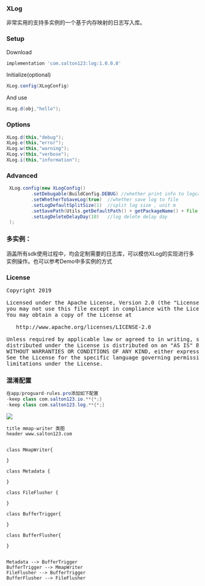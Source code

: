 ### XLog
非常实用的支持多实例的一个基于内存映射的日志写入库。

### Setup

Download
```groovy
implementation 'com.salton123:log:1.0.0.0'
```

Initialize(optional)
```java
XLog.config(XLogConfig)
```
And use
```java
XLog.d(obj,"hello");
```

### Options
```java
XLog.d(this,"debug");
XLog.e(this,"error");
XLog.w(this,"warning");
XLog.v(this,"verbose");
XLog.i(this,"information");
```

### Advanced
```java
 XLog.config(new XLogConfig()
         .setDebugable(BuildConfig.DEBUG) //whether print info to logcat
         .setWhetherToSaveLog(true)  //whether save log to file
         .setLogDefaultSplitSize(1)  //split log size , unit m
         .setSavePath(Utils.getDefaultPath() + getPackageName() + File.separator) //log save path
         .setLogDeleteDelayDay(10)   //log delete delay day
 );
```

### 多实例：
涵盖所有sdk使用过程中，均会定制需要的日志库，可以模仿XLog的实现进行多实例操作。也可以参考Demo中多实例的方式
### License
<pre>
Copyright 2019

Licensed under the Apache License, Version 2.0 (the "License");
you may not use this file except in compliance with the License.
You may obtain a copy of the License at

   http://www.apache.org/licenses/LICENSE-2.0

Unless required by applicable law or agreed to in writing, software
distributed under the License is distributed on an "AS IS" BASIS,
WITHOUT WARRANTIES OR CONDITIONS OF ANY KIND, either express or implied.
See the License for the specific language governing permissions and
limitations under the License.
</pre>

### 混淆配置
```java
在app/proguard-rules.pro添加如下配置
-keep class com.salton123.io.**{*;}
-keep class com.salton123.log.**{*;}
```

![](./resource/mmap-class.png)
```plantuml
title mmap-writer 类图
header www.salton123.com


class MmapWriter{

}

class Metadata {

}

class FileFlusher {

}

class BufferTrigger{

}

class BufferFlusher{

}


Metadata --> BufferTrigger
BufferTrigger --> MmapWriter
FileFlusher --> BufferTrigger
BufferFlusher --> FileFlusher
```


